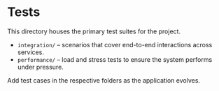 # Tests

This directory houses the primary test suites for the project.

- `integration/` – scenarios that cover end-to-end interactions across services.
- `performance/` – load and stress tests to ensure the system performs under pressure.

Add test cases in the respective folders as the application evolves.
